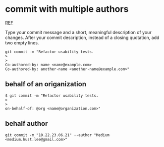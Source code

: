 # commit with multiple authors
[REF](https://docs.github.com/en/github/committing-changes-to-your-project/creating-and-editing-commits/creating-a-commit-with-multiple-authors)

Type your commit message and a short, meaningful description of your changes. After your commit description, instead of a closing quotation, add two empty lines.

```
git commit -m "Refactor usability tests.
>
>
Co-authored-by: name <name@example.com>
Co-authored-by: another-name <another-name@example.com>"
```

## behalf of an origanization
```
$ git commit -m "Refactor usability tests.
>
>
on-behalf-of: @org <name@organization.com>"
```

## behalf author
```
git commit -m "10.22.23.06.21" --author "Medium <medium.hust.lee@gmail.com>"
```